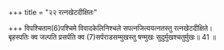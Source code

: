 +++
title = "२२ रत्नखेटदीक्षितः"

+++
विपश्चिताम(6)पश्चिमे विवादकेलिनिश्चले सपत्नजित्ययत्नतस्तु रत्नखेटदीक्षिते।  
बृहस्पतिः क्व जल्पति प्रसर्पति क्व (7)सर्पराडसम्मुखस्तु षण्मुखः सुदुर्मुखश्चतुर्मुखः॥ 41 ॥  


[^6]: पूर्व इत्यर्थः.


[^7]: वासुकिः.
 
